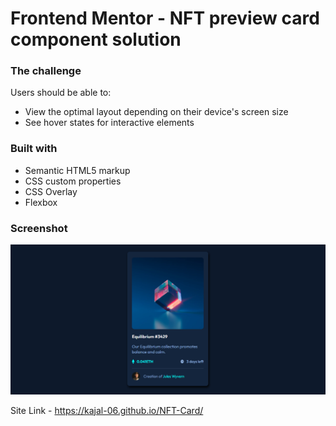 # Frontend Mentor - NFT preview card component solution

### The challenge

Users should be able to:

- View the optimal layout depending on their device's screen size
- See hover states for interactive elements

### Built with

- Semantic HTML5 markup
- CSS custom properties
- CSS Overlay
- Flexbox

### Screenshot

![](./images/screenshot.png)

Site Link - https://kajal-06.github.io/NFT-Card/


